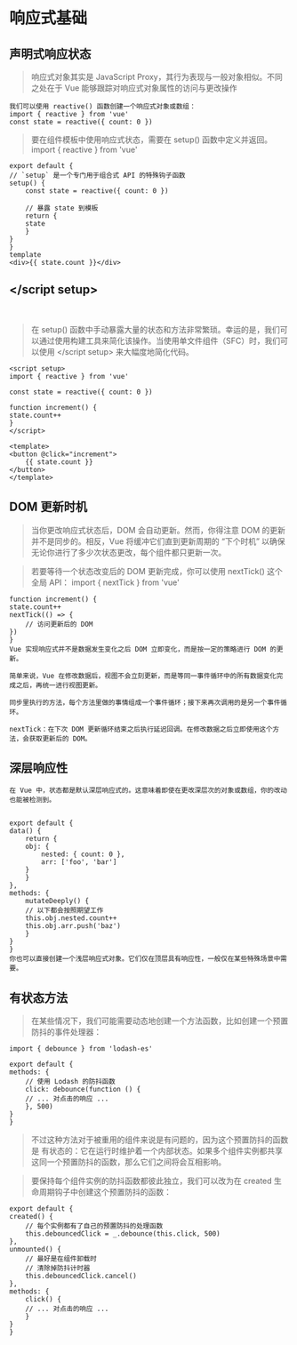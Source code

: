# 响应式基础

## 声明式响应状态
>响应式对象其实是 JavaScript Proxy，其行为表现与一般对象相似。不同之处在于 Vue 能够跟踪对响应式对象属性的访问与更改操作
 
    我们可以使用 reactive() 函数创建一个响应式对象或数组：
    import { reactive } from 'vue'
    const state = reactive({ count: 0 })

> 要在组件模板中使用响应式状态，需要在 setup() 函数中定义并返回。
    import { reactive } from 'vue'

    export default {
    // `setup` 是一个专门用于组合式 API 的特殊钩子函数
    setup() {
        const state = reactive({ count: 0 })

        // 暴露 state 到模板
        return {
        state
        }
    }
    }
    template
    <div>{{ state.count }}</div>

## </script setup>
​
>在 setup() 函数中手动暴露大量的状态和方法非常繁琐。幸运的是，我们可以通过使用构建工具来简化该操作。当使用单文件组件（SFC）时，我们可以使用 </script setup> 来大幅度地简化代码。
    
    <script setup>
    import { reactive } from 'vue'

    const state = reactive({ count: 0 })

    function increment() {
    state.count++
    }
    </script>

    <template>
    <button @click="increment">
        {{ state.count }}
    </button>
    </template>

## DOM 更新时机
>当你更改响应式状态后，DOM 会自动更新。然而，你得注意 DOM 的更新并不是同步的。相反，Vue 将缓冲它们直到更新周期的 “下个时机” 以确保无论你进行了多少次状态更改，每个组件都只更新一次。

>若要等待一个状态改变后的 DOM 更新完成，你可以使用 nextTick() 这个全局 API：
    import { nextTick } from 'vue'

    function increment() {
    state.count++
    nextTick(() => {
        // 访问更新后的 DOM
    })
    }
    Vue 实现响应式并不是数据发生变化之后 DOM 立即变化，而是按一定的策略进行 DOM 的更新。

    简单来说，Vue 在修改数据后，视图不会立刻更新，而是等同一事件循环中的所有数据变化完成之后，再统一进行视图更新。

    同步里执行的方法，每个方法里做的事情组成一个事件循环；接下来再次调用的是另一个事件循环。

    nextTick：在下次 DOM 更新循环结束之后执行延迟回调。在修改数据之后立即使用这个方法，会获取更新后的 DOM。

## 深层响应性​
    在 Vue 中，状态都是默认深层响应式的。这意味着即使在更改深层次的对象或数组，你的改动也能被检测到。

    
    export default {
    data() {
        return {
        obj: {
            nested: { count: 0 },
            arr: ['foo', 'bar']
        }
        }
    },
    methods: {
        mutateDeeply() {
        // 以下都会按照期望工作
        this.obj.nested.count++
        this.obj.arr.push('baz')
        }
    }
    }
    你也可以直接创建一个浅层响应式对象。它们仅在顶层具有响应性，一般仅在某些特殊场景中需要。

## 有状态方法

>在某些情况下，我们可能需要动态地创建一个方法函数，比如创建一个预置防抖的事件处理器：

    import { debounce } from 'lodash-es'

    export default {
    methods: {
        // 使用 Lodash 的防抖函数
        click: debounce(function () {
        // ... 对点击的响应 ...
        }, 500)
    }
    }

>不过这种方法对于被重用的组件来说是有问题的，因为这个预置防抖的函数是 有状态的：它在运行时维护着一个内部状态。如果多个组件实例都共享这同一个预置防抖的函数，那么它们之间将会互相影响。

>要保持每个组件实例的防抖函数都彼此独立，我们可以改为在 created 生命周期钩子中创建这个预置防抖的函数：

    
    export default {
    created() {
        // 每个实例都有了自己的预置防抖的处理函数
        this.debouncedClick = _.debounce(this.click, 500)
    },
    unmounted() {
        // 最好是在组件卸载时
        // 清除掉防抖计时器
        this.debouncedClick.cancel()
    },
    methods: {
        click() {
        // ... 对点击的响应 ...
        }
    }
    }